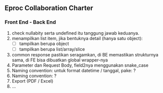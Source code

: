 ## Eproc Collaboration Charter

### Front End - Back End

1. check nullabity serta undefined itu tanggung jawab keduanya.
2. menampilkan list item, jika bentuknya detail (hanya satu object):
   - [ ] tampilkan berupa object
   - [ ] tampilkan berupa list/array/slice
3. common response pastikan seragamkan, di BE memastikan strukturnya sama, di FE bisa dibuatkan global wrapper-nya
4. Parameter dan Request Body, field2nya menggunakan snake_case
5. Naming convention: untuk format datetime / tanggal, pake: ?
6. Naming convention: ?
7. Export (PDF / Excel)
8. ...
